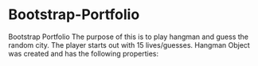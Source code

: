 # Bootstrap-Portfolio
Bootstrap Portfolio
The purpose of this is to play hangman and guess the random city. 
The player starts out with 15 lives/guesses.
Hangman Object was created and has the following properties:

